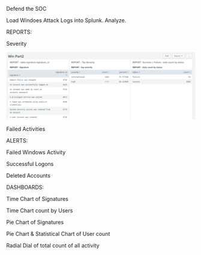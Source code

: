 Defend the SOC

Load Windoes Attack Logs into Splunk. Analyze.

REPORTS:

Severity

![Win 2 Log Reports](https://github.com/collette269/Splunk_Master_of_the_SOC/blob/main/Windows/Win%202%20Log%20Reports.png)

Failed Activities

ALERTS:

Failed Windows Activity

Successful Logons

Deleted Accounts

DASHBOARDS:

Time Chart of Signatures

Time Chart count by Users

Pie Chart of Signatures

Pie Chart & Statistical Chart of User count

Radial Dial of total count of all activity
